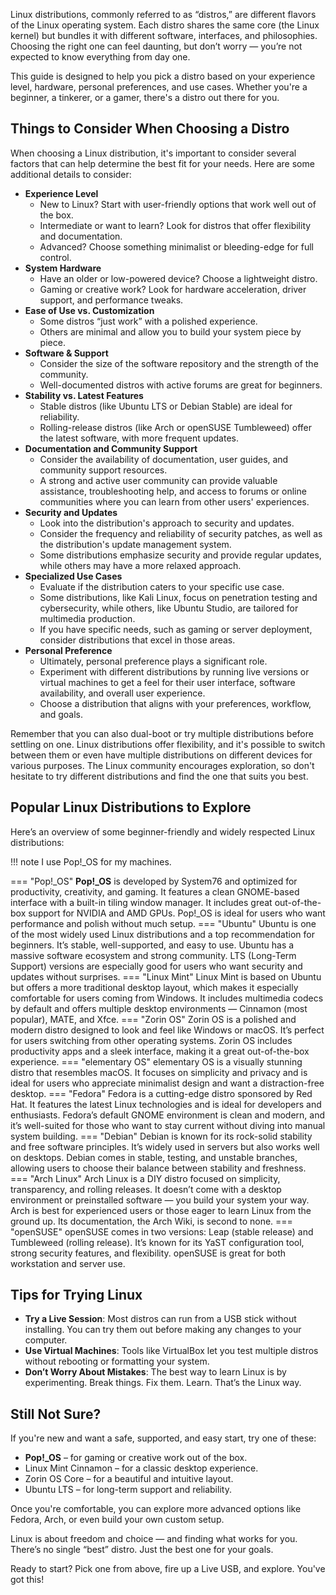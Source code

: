 Linux distributions, commonly referred to as “distros,” are different flavors of the Linux operating system. Each distro shares the same core (the Linux kernel) but bundles it with different software, interfaces, and philosophies. Choosing the right one can feel daunting, but don’t worry — you’re not expected to know everything from day one.

This guide is designed to help you pick a distro based on your experience level, hardware, personal preferences, and use cases. Whether you're a beginner, a tinkerer, or a gamer, there's a distro out there for you.

## Things to Consider When Choosing a Distro

When choosing a Linux distribution, it's important to consider several factors that can help determine the best fit for your needs. Here are some additional details to consider:

- **Experience Level**
    - New to Linux? Start with user-friendly options that work well out of the box.
    - Intermediate or want to learn? Look for distros that offer flexibility and documentation.
    - Advanced? Choose something minimalist or bleeding-edge for full control.
- **System Hardware**
    - Have an older or low-powered device? Choose a lightweight distro.
    - Gaming or creative work? Look for hardware acceleration, driver support, and performance tweaks.
- **Ease of Use vs. Customization**
    - Some distros “just work” with a polished experience.
    - Others are minimal and allow you to build your system piece by piece.
- **Software & Support**
    - Consider the size of the software repository and the strength of the community.
    - Well-documented distros with active forums are great for beginners.
- **Stability vs. Latest Features**
    - Stable distros (like Ubuntu LTS or Debian Stable) are ideal for reliability.
    - Rolling-release distros (like Arch or openSUSE Tumbleweed) offer the latest software, with more frequent updates.
- **Documentation and Community Support**
    - Consider the availability of documentation, user guides, and community support resources.
    - A strong and active user community can provide valuable assistance, troubleshooting help, and access to forums or online communities where you can learn from other users' experiences.
- **Security and Updates**
    - Look into the distribution's approach to security and updates.
    - Consider the frequency and reliability of security patches, as well as the distribution's update management system.
    - Some distributions emphasize security and provide regular updates, while others may have a more relaxed approach.
- **Specialized Use Cases**
    - Evaluate if the distribution caters to your specific use case.
    - Some distributions, like Kali Linux, focus on penetration testing and cybersecurity, while others, like Ubuntu Studio, are tailored for multimedia production.
    - If you have specific needs, such as gaming or server deployment, consider distributions that excel in those areas.
- **Personal Preference**
    - Ultimately, personal preference plays a significant role.
    - Experiment with different distributions by running live versions or virtual machines to get a feel for their user interface, software availability, and overall user experience.
    - Choose a distribution that aligns with your preferences, workflow, and goals.

Remember that you can also dual-boot or try multiple distributions before settling on one. Linux distributions offer flexibility, and it's possible to switch between them or even have multiple distributions on different devices for various purposes. The Linux community encourages exploration, so don't hesitate to try different distributions and find the one that suits you best.

## Popular Linux Distributions to Explore

Here’s an overview of some beginner-friendly and widely respected Linux distributions:

!!! note
    I use Pop!_OS for my machines.

=== "Pop!_OS"
    **Pop!_OS** is developed by System76 and optimized for productivity, creativity, and gaming. It features a clean GNOME-based interface with a built-in tiling window manager. It includes great out-of-the-box support for NVIDIA and AMD GPUs. Pop!_OS is ideal for users who want performance and polish without much setup.
=== "Ubuntu"
    Ubuntu is one of the most widely used Linux distributions and a top recommendation for beginners. It’s stable, well-supported, and easy to use. Ubuntu has a massive software ecosystem and strong community. LTS (Long-Term Support) versions are especially good for users who want security and updates without surprises.
=== "Linux Mint"
    Linux Mint is based on Ubuntu but offers a more traditional desktop layout, which makes it especially comfortable for users coming from Windows. It includes multimedia codecs by default and offers multiple desktop environments — Cinnamon (most popular), MATE, and Xfce.
=== "Zorin OS"
    Zorin OS is a polished and modern distro designed to look and feel like Windows or macOS. It’s perfect for users switching from other operating systems. Zorin OS includes productivity apps and a sleek interface, making it a great out-of-the-box experience.
=== "elementary OS"
    elementary OS is a visually stunning distro that resembles macOS. It focuses on simplicity and privacy and is ideal for users who appreciate minimalist design and want a distraction-free desktop.
=== "Fedora"
    Fedora is a cutting-edge distro sponsored by Red Hat. It features the latest Linux technologies and is ideal for developers and enthusiasts. Fedora’s default GNOME environment is clean and modern, and it’s well-suited for those who want to stay current without diving into manual system building.
=== "Debian"
    Debian is known for its rock-solid stability and free software principles. It’s widely used in servers but also works well on desktops. Debian comes in stable, testing, and unstable branches, allowing users to choose their balance between stability and freshness.
=== "Arch Linux"
    Arch Linux is a DIY distro focused on simplicity, transparency, and rolling releases. It doesn’t come with a desktop environment or preinstalled software — you build your system your way. Arch is best for experienced users or those eager to learn Linux from the ground up. Its documentation, the Arch Wiki, is second to none.
=== "openSUSE"
    openSUSE comes in two versions: Leap (stable release) and Tumbleweed (rolling release). It’s known for its YaST configuration tool, strong security features, and flexibility. openSUSE is great for both workstation and server use.

## Tips for Trying Linux

- **Try a Live Session**: Most distros can run from a USB stick without installing. You can try them out before making any changes to your computer.
- **Use Virtual Machines**: Tools like VirtualBox let you test multiple distros without rebooting or formatting your system.
- **Don’t Worry About Mistakes**: The best way to learn Linux is by experimenting. Break things. Fix them. Learn. That’s the Linux way.

## Still Not Sure?

If you're new and want a safe, supported, and easy start, try one of these:

- **Pop!_OS** – for gaming or creative work out of the box.
- Linux Mint Cinnamon – for a classic desktop experience.
- Zorin OS Core – for a beautiful and intuitive layout.
- Ubuntu LTS – for long-term support and reliability.

Once you're comfortable, you can explore more advanced options like Fedora, Arch, or even build your own custom setup.

Linux is about freedom and choice — and finding what works for you. There’s no single “best” distro. Just the best one for your goals.

Ready to start? Pick one from above, fire up a Live USB, and explore. You've got this!
